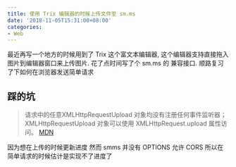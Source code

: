 ```yaml
---
title: 使用 Trix 编辑器的时候上传文件至 sm.ms
date: '2018-11-05T15:31:00+08:00'
categories:
- Web
---
```

最近再写一个地方的时候用到了 Trix 这个富文本编辑器, 这个编辑器支持直接拖入图片到编辑器窗口来上传图片. 花了点时间写了个 sm.ms 的 兼容接口. 顺路复习了下如何在浏览器发送简单请求

<!--more-->


<script src="https://gist.github.com/Indexyz/4f2ee64db1955d5b23f3016bc44dd141.js"></script>

## 踩的坑
> 请求中的任意XMLHttpRequestUpload 对象均没有注册任何事件监听器；XMLHttpRequestUpload 对象可以使用 XMLHttpRequest.upload 属性访问。 [MDN][1]

因为想在上传的时候更新进度 然而 smms 并没有 OPTIONS 允许 CORS 所以在简单请求的时候估计是实现不了进度了

  [1]: https://developer.mozilla.org/zh-CN/docs/Web/HTTP/Access_control_CORS
